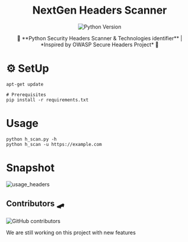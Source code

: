 <div align="center">
  <h1>NextGen Headers Scanner </h1>
<img alt="Python Version" src="https://img.shields.io/badge/python-%3E%3D3.0-blue?style=for-the-badge" />
  </p>
🐍 **Python Security Headers Scanner & Technologies identifier** | *Inspired by OWASP Secure Headers Project* 🐍 
</div>

# ⚙️ SetUp 

	apt-get update

	# Prerequisites
	pip install -r requirements.txt

# Usage
  	python h_scan.py -h
  	python h_scan -u https://example.com
  
# Snapshot

  <img alt="usage_headers" src="https://user-images.githubusercontent.com/61053314/177128109-baee76c9-8e02-43c0-9643-9441ad8255d5.png" />
  
## Contributors 🛹
![GitHub contributors](https://img.shields.io/github/contributors/saladandonionrings/nextgen_spoofer?style=flat-square)
<p>We are still working on this project with new features</p>
